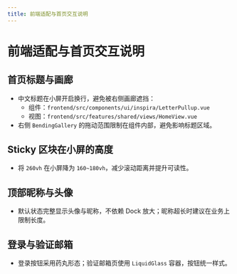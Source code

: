 ```yaml
---
title: 前端适配与首页交互说明
---
```


# 前端适配与首页交互说明

## 首页标题与画廊

- 中文标题在小屏开启换行，避免被右侧画廊遮挡：
  - 组件：`frontend/src/components/ui/inspira/LetterPullup.vue`
  - 视图：`frontend/src/features/shared/views/HomeView.vue`
- 右侧 `BendingGallery` 的拖动范围限制在组件内部，避免影响标题区域。

## Sticky 区块在小屏的高度

- 将 `260vh` 在小屏降为 `160~180vh`，减少滚动距离并提升可读性。

## 顶部昵称与头像

- 默认状态完整显示头像与昵称，不依赖 Dock 放大；昵称超长时建议在业务上限制长度。

## 登录与验证邮箱

- 登录按钮采用药丸形态；验证邮箱页使用 `LiquidGlass` 容器，按钮统一样式。


